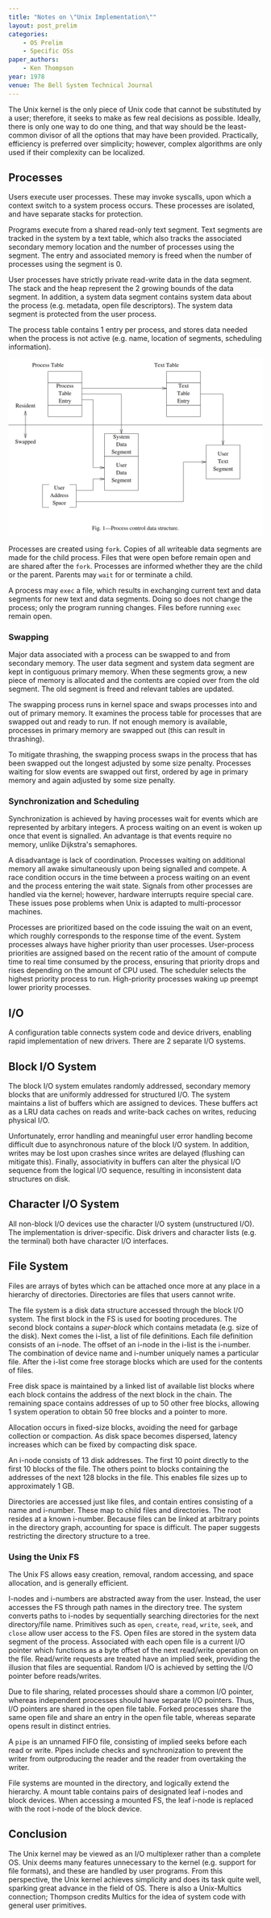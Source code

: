 ```yaml
---
title: "Notes on \"Unix Implementation\""
layout: post_prelim
categories:
    - OS Prelim
    - Specific OSs
paper_authors:
    - Ken Thompson
year: 1978
venue: The Bell System Technical Journal 
---
```


The Unix kernel is the only piece of Unix code that cannot be substituted by a user; therefore, it seeks to make as few real decisions as possible.
Ideally, there is only one way to do one thing, and that way should be the least-common divisor of all the options that may have been provided.
Practically, efficiency is preferred over simplicity; however, complex algorithms are only used if their complexity can be localized.

## Processes

Users execute user processes.
These may invoke syscalls, upon which a context switch to a system process occurs.
These processes are isolated, and have separate stacks for protection.

Programs execute from a shared read-only text segment.
Text segments are tracked in the system by a text table, which also tracks the associated secondary memory location and the number of processes using the segment.
The entry and associated memory is freed when the number of processes using the segment is 0.

User processes have strictly private read-write data in the data segment.
The stack and the heap represent the 2 growing bounds of the data segment.
In addition, a system data segment contains system data about the process (e.g. metadata, open file descriptors).
The system data segment is protected from the user process.

The process table contains 1 entry per process, and stores data needed when  the process is not active (e.g. name, location of segments, scheduling information).

![Unix process control data structure](/assets/pictures/posts/os_prelim/unix_process_control_data_structure.png)

Processes are created using `fork`.
Copies of all writeable data segments are made for the child process.
Files that were open before remain open and are shared after the `fork`.
Processes are informed whether they are the child or the parent.
Parents may `wait` for or terminate a child.

A process may `exec` a file, which results in exchanging current text and data segments for new text and data segments.
Doing so does not change the process; only the program running changes.
Files before running `exec` remain open.

### Swapping

Major data associated with a process can be swapped to and from secondary memory.
The user data segment and system data segment are kept in contiguous primary memory.
When these segments grow, a new piece of memory is allocated and the contents are copied over from the old segment.
The old segment is freed and relevant tables are updated.

The swapping process runs in kernel space and swaps processes into and out of primary memory.
It examines the process table for processes that are swapped out and ready to run.
If not enough memory is available, processes in primary memory are swapped out (this can result in thrashing).

To mitigate thrashing, the swapping process swaps in the process that has been swapped out the longest adjusted by some size penalty.
Processes waiting for slow events are swapped out first, ordered by age in primary memory and again adjusted by some size penalty.

### Synchronization and Scheduling

Synchronization is achieved by having processes wait for events which are represented by arbitary integers.
A process waiting on an event is woken up once that event is signalled.
An advantage is that events require no memory, unlike Dijkstra's semaphores.

A disadvantage is lack of coordination.
Processes waiting on additional memory all awake simultaneously upon being signalled and compete.
A race condition occurs in the time between a process waiting on an event and the process entering the wait state.
Signals from other processes are handled via the kernel; however, hardware interrupts require special care.
These issues pose problems when Unix is adapted to multi-processor machines.

Processes are prioritized based on the code issuing the wait on an event, which roughly corresponds to the response time of the event.
System processes always have higher priority than user processes.
User-process priorities are assigned based on the recent ratio of the amount of compute time to real time consumed by the process, ensuring that priority drops and rises depending on the amount of CPU used.
The scheduler selects the highest priority process to run.
High-priority processes waking up preempt lower priority processes.

## I/O

A configuration table connects system code and device drivers, enabling rapid implementation of new drivers.
There are 2 separate I/O systems.

## Block I/O System

The block I/O system emulates randomly addressed, secondary memory blocks that are uniformly addressed for structured I/O.
The system maintains a list of buffers which are assigned to devices.
These buffers act as a LRU data caches on reads and write-back caches on writes, reducing physical I/O.

Unfortunately, error handling and meaningful user error handling become difficult due to asynchronous nature of the block I/O system.
In addition, writes may be lost upon crashes since writes are delayed (flushing can mitigate this).
Finally, associativity in buffers can alter the physical I/O sequence from the logical I/O sequence, resulting in inconsistent data structures on disk.

## Character I/O System

All non-block I/O devices use the character I/O system (unstructured I/O).
The implementation is driver-specific.
Disk drivers and character lists (e.g. the terminal) both have character I/O interfaces.

## File System

Files are arrays of bytes which can be attached once more at any place in a hierarchy of directories.
Directories are files that users cannot write.

The file system is a disk data structure accessed through the block I/O system.
The first block in the FS is used for booting procedures.
The second block contains a *super-block* which contains metadata (e.g. size of the disk).
Next comes the i-list, a list of file definitions.
Each file definition consists of an i-node.
The offset of an i-node in the i-list is the i-number.
The combination of device name and i-number uniquely names a particular file.
After the i-list come free storage blocks which are used for the contents of files.

Free disk space is maintained by a linked list of available list blocks where each block contains the address of the next block in the chain.
The remaining space contains addresses of up to 50 other free blocks, allowing 1 system operation to obtain 50 free blocks and a pointer to more.

Allocation occurs in fixed-size blocks, avoiding the need for garbage collection or compaction.
As disk space becomes dispersed, latency increases which can be fixed by compacting disk space.

An i-node consists of 13 disk addresses.
The first 10 point directly to the first 10 blocks of the file.
The others point to blocks containing the addresses of the next 128 blocks in the file.
This enables file sizes up to approximately 1 GB.

Directories are accessed just like files, and contain entires consisting of a name and i-number.
These map to child files and directories.
The root resides at a known i-number.
Because files can be linked at arbitrary points in the directory graph, accounting for space is difficult.
The paper suggests restricting the directory structure to a tree.

### Using the Unix FS

The Unix FS allows easy creation, removal, random accessing, and space allocation, and is generally efficient.

I-nodes and i-numbers are abstracted away from the user.
Instead, the user accesses the FS through path names in the directory tree.
The system converts paths to i-nodes by sequentially searching directories for the next directory/file name.
Primitives such as `open`, `create`, `read`, `write`, `seek`, and `close` allow user access to the FS.
Open files are stored in the system data segment of the process.
Associated with each open file is a current I/O pointer which functions as a byte offset of the next read/write operation on the file.
Read/write requests are treated have an implied seek, providing the illusion that files are sequential.
Random I/O is achieved by setting the I/O pointer before reads/writes.

Due to file sharing, related processes should share a common I/O pointer, whereas independent processes should have separate I/O pointers.
Thus, I/O pointers are shared in the open file table.
Forked processes share the same open file and share an entry in the open file table, whereas separate opens result in distinct entries.

A `pipe` is an unnamed FIFO file, consisting of implied seeks before each read or write.
Pipes include checks and synchronization to prevent the writer from outproducing the reader and the reader from overtaking the writer.

File systems are mounted in the directory, and logically extend the hierarchy.
A mount table contains pairs of designated leaf i-nodes and block devices.
When accessing a mounted FS, the leaf i-node is replaced with the root i-node of the block device.

## Conclusion

The Unix kernel may be viewed as an I/O multiplexer rather than a complete OS.
Unix deems many features unnecessary to the kernel (e.g. support for file formats), and these are handled by user programs.
From this perspective, the Unix kernel achieves simplicity and does its task quite well, sparking great advance in the field of OS.
There is also a Unix-Multics connection; Thompson credits Multics for the idea of system code with general user primitives.
